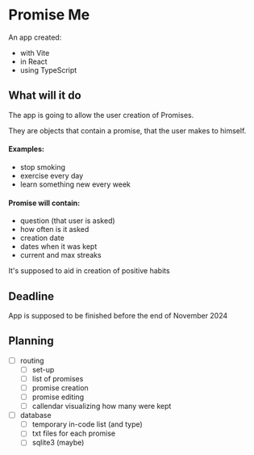 # Promise Me

An app created:
- with Vite
- in React
- using TypeScript

## What will it do

The app is going to allow the user creation of Promises.

They are objects that contain a promise, that the user makes to himself.

#### Examples:
- stop smoking
- exercise every day
- learn something new every week

#### Promise will contain:
- question (that user is asked)
- how often is it asked
- creation date
- dates when it was kept
- current and max streaks

It's supposed to aid in creation of positive habits

## Deadline

App is supposed to be finished before the end of November 2024

## Planning
- [ ] routing
  - [ ] set-up
  - [ ] list of promises
  - [ ] promise creation
  - [ ] promise editing
  - [ ] callendar visualizing how many were kept
- [ ] database
  - [ ] temporary in-code list (and type)
  - [ ] txt files for each promise
  - [ ] sqlite3 (maybe)
